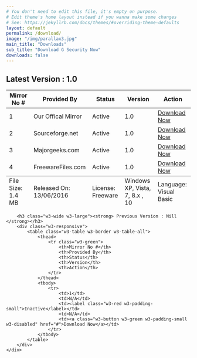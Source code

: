 ```yaml
---
# You don't need to edit this file, it's empty on purpose.
# Edit theme's home layout instead if you wanna make some changes
# See: https://jekyllrb.com/docs/themes/#overriding-theme-defaults
layout: default
permalink: /download/
image: "/img/parallax3.jpg"
main_title: "Downloads"
sub_title: "Download G Security Now"
downloads: false
---
```


<div class="w3-display-container w3-padding-64 w3-gray w3-opacity-min">
	<div class="w3-container">
		<h2 class="w3-wide w3-large"><strong> Latest Version : 1.0 </strong></h2>
		<div class="w3-responsive">
			<table class="w3-table w3-border w3-table-all">
				<thead>
				<tr class="w3-green">
					<th>Mirror No #</th>
					<th>Provided By</th>
					<th>Status</th>
					<th>Version</th>
					<th>Action</th>
				</tr>
				</thead>
				<tbody>
					<tr>
						<td>1</td>
						<td>Our Offical Mirror</td>
						<td><label class="w3-green w3-padding-small">Active</label></td>
						<td>1.0</td>
						<td><a class="w3-button w3-green w3-padding-small" href="/downloads/GSecurityv1.0.zip">Download Now</a></td>
					</tr>
					<tr>
						<td>2</td>
						<td>Sourceforge.net</td>
						<td><label class="w3-green w3-padding-small">Active</label></td>
						<td>1.0</td>
						<td><a class="w3-button w3-green w3-padding-small" href="http://www.sourceforge.net/projects/g-security-desktop-locker/files/latest/download">Download Now</a></td>
					</tr>
					<tr>
						<td>3</td>
						<td>Majorgeeks.com</td>
						<td><label class="w3-green w3-padding-small">Active</label></td>
						<td>1.0</td>
						<td><a class="w3-button w3-green w3-padding-small" href="http://www.majorgeeks.com/mg/getmirror/g_security,1.html">Download Now</a></td>
					</tr>
					<tr>
						<td>4</td>
						<td>FreewareFiles.com</td>
						<td><label class="w3-green w3-padding-small">Active</label></td>
						<td>1.0</td>
						<td><a class="w3-button w3-green w3-padding-small" href="http://www.freewarefiles.com/G-Security_program_107883.html">Download Now</a></td>
					</tr>
				</tbody>
				<tfoot>
					<tr class="w3-gray w3-opacity-min">
						<td>File Size: 1.4 MB</td>
						<td>Released On: 13/06/2016</td>
						<td>License: Freeware</td>
						<td>Windows XP, Vista, 7, 8.x , 10</td>
						<td>Language: Visual Basic</td>
					</tr>
				</tfoot>
			</table>
		</div>
		
		<h3 class="w3-wide w3-large"><strong> Previous Version : Nill </strong></h3>
		<div class="w3-responsive">
			<table class="w3-table w3-border w3-table-all">
				<thead>
					<tr class="w3-green">
						<th>Mirror No #</th>
						<th>Provided By</th>
						<th>Status</th>
						<th>Version</th>
						<th>Action</th>
					</tr>
				</thead>
				<tbody>
					<tr>
						<td>1</td>
						<td>N/A</td>
						<td><label class="w3-red w3-padding-small">Inactive</label></td>
						<td>N/A</td>
						<td><a class="w3-button w3-green w3-padding-small w3-disabled" href="#">Download Now</a></td>
					</tr>
				</tbody>
			</table>
		</div>
	</div>
</div>